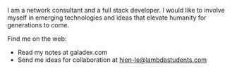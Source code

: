I am a network consultant and a full stack developer.  I would like to involve myself in emerging technologies and ideas that elevate humanity for generations to come.

Find me on the web:
* Read my notes at galadex.com
* Send me ideas for collaboration at hien-le@lambdastudents.com
